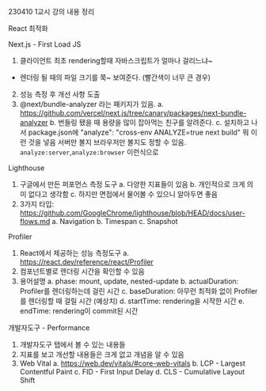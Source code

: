 230410 1교시 강의 내용 정리

React 최적화

Next.js - First Load JS
1. 클라이언트 최초 rendering할때 자바스크립트가 얼마나 걸리느냐~
  - 렌더링 될 때의 파일 크기를 쭉~ 보여준다. (빨간색이 너무 큰 경우)
2. 성능 측정 후 개선 사항 도출
3. @next/bundle-analyzer 라는 패키지가 있음.
  a. https://github.com/vercel/next.js/tree/canary/packages/next-bundle-analyzer
  b. 번들링 됐을 때 용량을 많이 잡아먹는 친구를 알려준다.
  c. 설치하고 나서 package.json에 "analyze": "cross-env ANALYZE=true next build" 뭐 이런 것을 넣음
     서버만 볼지 브라우저만 볼지도 정할 수 있음. `analyze:server`,`analyze:browser` 이런식으로



Lighthouse
1. 구글에서 만든 퍼포먼스 측정 도구 
  a. 다양한 지표들이 있음
  b. 개인적으로 크게 의미 없다고 생각함
  c. 하지만 면접에서 물어볼 수 있으니 알아두면 좋음
2. 3가지 타입:
  https://github.com/GoogleChrome/lighthouse/blob/HEAD/docs/user-flows.md
  a. Navigation 
  b. Timespan 
  c. Snapshot


Profiler
1. React에서 제공하는 성능 측정도구 
  a. https://react.dev/reference/react/Profiler
2. 컴포넌트별로 렌더링 시간을 확인할 수 있음
3. 용어설명
  a. phase: mount, update, nested-update
  b. actualDuration: Profiler를 렌더링하는데 걸린 시간
  c. baseDuration: 아무런 최적화 없이 Profiler를 렌더링할 때 걸릴 시간 (예상치)
  d. startTime: rendering을 시작한 시간
  e. endTime: rendering이 commit된 시간


개발자도구 - Performance
1. 개발자도구 탭에서 볼 수 있는 내용들
2. 지표를 보고 개선할 내용들은 크게 없고 개념을 알 수 있음
3. Web Vital
  a. https://web.dev/vitals/#core-web-vitals
  b. LCP - Largest Contentful Paint
  c. FID - First Input Delay
  d. CLS - Cumulative Layout Shift



